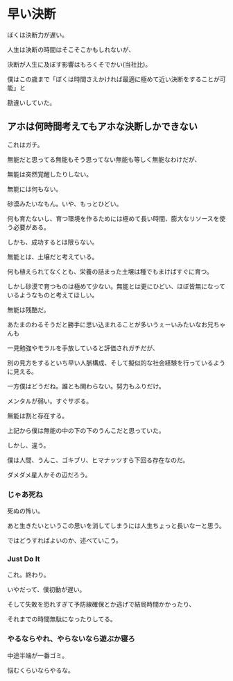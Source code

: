 # 早い決断

ぼくは決断力が遅い。

人生は決断の時間はそこそこかもしれないが、

決断が人生に及ぼす影響はもろくそでかい(当社比)。

僕はこの歳まで「ぼくは時間さえかければ最適に極めて近い決断をすることが可能」と

勘違いしていた。

## アホは何時間考えてもアホな決断しかできない

これはガチ。

無能だと思ってる無能もそう思ってない無能も等しく無能なわけだが、

無能は突然覚醒したりしない。

無能には何もない。

砂漠みたいなもん。いや、もっとひどい。

何も育たないし、育つ環境を作るためには極めて長い時間、膨大なリソースを使う必要がある。

しかも、成功するとは限らない。

無能とは、土壌だと考えている。

何も植えられてなくとも、栄養の詰まった土壌は種でもまけばすぐに育つ。

しかし砂漠で育つものは極めて少ない。無能とは更にひどい、ほぼ皆無になっているようなものと考えてほしい。

無能は残酷だ。

あたまのわるそうだと勝手に思い込まれることが多いうぇーいみたいなお兄ちゃんも

一見勉強やモラルを手放していると評価されガチだが、

別の見方をするといち早い人脈構成、そして擬似的な社会経験を行っているように見える。

一方僕はどうだね。誰とも関わらない。努力もふりだけ。

メンタルが弱い。すぐサボる。

無能は割と存在する。

上記から僕は無能の中の下の下のうんこだと思っていた。

しかし、違う。

僕は人間、うんこ、ゴキブリ、ヒマナッツすら下回る存在なのだ。

ダメダメ星人かその辺だろう。

### じゃあ死ね

死ぬの怖い。

あと生きたいというこの思いを消してしまうには人生ちょっと長いなーと思う。

ではどうすればよいのか、述べていこう。

### Just Do It

これ。終わり。

いやだって、僕初動が遅い。

そして失敗を恐れすぎて予防線確保とか逃げで結局時間かかったり、

それまでの時間無駄になったりしてる。

### やるならやれ、やらないなら遊ぶか寝ろ

中途半端が一番ゴミ。

悩むくらいならやるな。
